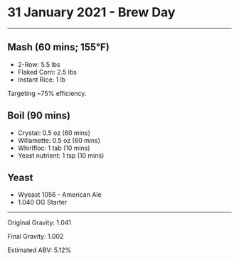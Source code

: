 # 31 January 2021 - Brew Day

---

## Mash (60 mins; 155°F)
- 2-Row: 5.5 lbs
- Flaked Corn: 2.5 lbs
- Instant Rice:  1 lb

Targeting ~75% efficiency.

## Boil (90 mins)
- Crystal: 0.5 oz (60 mins)
- Willamette: 0.5 oz (60 mins)
- Whirlfloc: 1 tab (10 mins)
- Yeast nutrient: 1 tsp (10 mins)

## Yeast
- Wyeast 1056 - American Ale
- 1.040 OG Starter

---

Original Gravity: 1.041

Final Gravity: 1.002

Estimated ABV: 5.12%